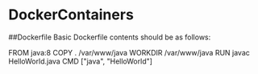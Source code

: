 # DockerContainers

##Dockerfile
Basic Dockerfile contents should be as follows:

FROM java:8
COPY . /var/www/java
WORKDIR /var/www/java
RUN javac HelloWorld.java
CMD ["java", "HelloWorld"]
